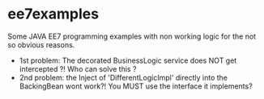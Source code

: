 # ee7examples
Some JAVA EE7 programming examples with non working logic for the not so obvious reasons.

- 1st problem: The decorated BusinessLogic service does NOT get intercepted ?! Who can solve this ?
- 2nd problem: the Inject of 'DifferentLogicImpl' directly into the BackingBean wont work?! You MUST use the interface it implements?